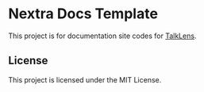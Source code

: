 # Nextra Docs Template

This project is for documentation site codes for [TalkLens](https://www.talklens.ai/).

## License

This project is licensed under the MIT License.
